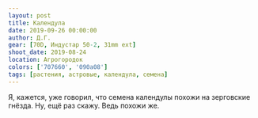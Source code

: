 ```yaml
---
layout: post
title: Календула
date: 2019-09-26 00:00:00
author: Д.Г.
gear: [70D, Индустар 50-2, 31mm ext]
shoot_date: 2019-08-24
location: Агрогородок
colors: ['707660', '090a08']
tags: [растения, астровые, календула, семена]
---
```

Я, кажется, уже говорил, что семена календулы похожи на зерговские гнёзда. Ну, ещё раз скажу. Ведь похожи же.
